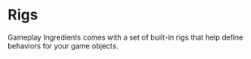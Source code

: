 # Rigs

Gameplay Ingredients comes with a set of built-in rigs that help define behaviors for your game objects.